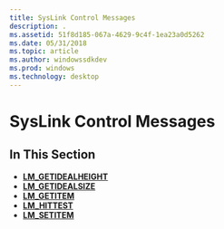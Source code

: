 ```yaml
---
title: SysLink Control Messages
description: .
ms.assetid: 51f8d185-067a-4629-9c4f-1ea23a0d5262
ms.date: 05/31/2018
ms.topic: article
ms.author: windowssdkdev
ms.prod: windows
ms.technology: desktop
---
```


# SysLink Control Messages

## In This Section

-   [**LM\_GETIDEALHEIGHT**](lm-getidealheight.md)
-   [**LM\_GETIDEALSIZE**](lm-getidealsize.md)
-   [**LM\_GETITEM**](lm-getitem.md)
-   [**LM\_HITTEST**](lm-hittest.md)
-   [**LM\_SETITEM**](lm-setitem.md)

 

 




